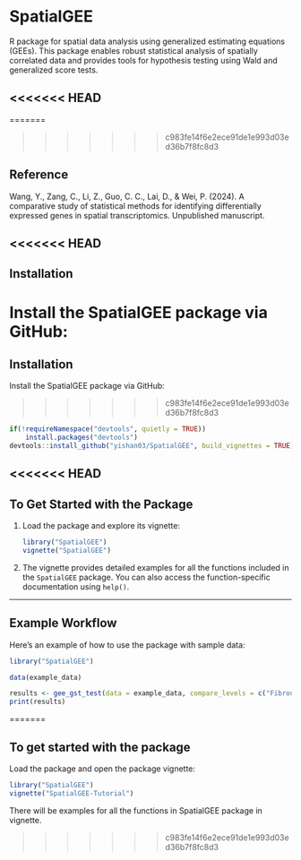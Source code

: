# SpatialGEE

R package for spatial data analysis using generalized estimating equations (GEEs). This package enables robust statistical analysis of spatially correlated data and provides tools for hypothesis testing using Wald and generalized score tests.

<<<<<<< HEAD
---

=======
>>>>>>> c983fe14f6e2ece91de1e993d03ed36b7f8fc8d3
## Reference

Wang, Y., Zang, C., Li, Z., Guo, C. C., Lai, D., & Wei, P. (2024). A comparative study of statistical methods for identifying differentially expressed genes in spatial transcriptomics. Unpublished manuscript.

<<<<<<< HEAD
---

## Installation

Install the **SpatialGEE** package via GitHub:
=======
## Installation

Install the SpatialGEE package via GitHub:
>>>>>>> c983fe14f6e2ece91de1e993d03ed36b7f8fc8d3

```r
if(!requireNamespace("devtools", quietly = TRUE))
    install.packages("devtools")
devtools::install_github("yishan03/SpatialGEE", build_vignettes = TRUE)
```

<<<<<<< HEAD
---

## To Get Started with the Package

1. Load the package and explore its vignette:

   ```r
   library("SpatialGEE")
   vignette("SpatialGEE")
   ```

2. The vignette provides detailed examples for all the functions included in the `SpatialGEE` package. You can also access the function-specific documentation using `help()`.

---

## Example Workflow

Here’s an example of how to use the package with sample data:

```r
library("SpatialGEE")

data(example_data)

results <- gee_gst_test(data = example_data, compare_levels = c("Fibrous Tissue", "Invasive Carcinoma"))
print(results)
```
=======
## To get started with the package

Load the package and open the package vignette:

```r
library("SpatialGEE")
vignette("SpatialGEE-Tutorial")
```

There will be examples for all the functions in SpatialGEE package in vignette. 
>>>>>>> c983fe14f6e2ece91de1e993d03ed36b7f8fc8d3
